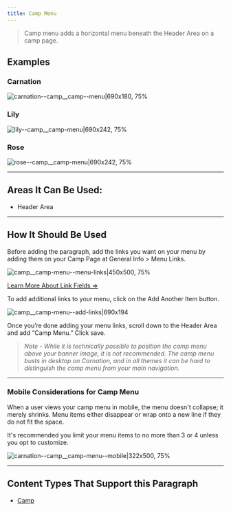 ```yaml
---
title: Camp Menu
---
```



> Camp menu adds a horizontal menu beneath the Header Area on a camp page.

## Examples
### Carnation
![carnation--camp__camp--menu|690x180, 75%](upload://yEu9UFLnGp7gH7aUeWphadUFzvC.jpeg)

### Lily
![lily--camp__camp-menu|690x242, 75%](upload://8on2aI5cwXvu3scx8lkYVV8J5VM.jpeg)
### Rose
![rose--camp__camp-menu|690x242, 75%](upload://P1Snx7VCshybWHdZnlohJqRCbo.jpeg)

---

## Areas It Can Be Used:

* Header Area

---

## How It Should Be Used

Before adding the paragraph, add the links you want on your menu by adding them on your Camp Page at General Info > Menu Links.

![camp__camp-menu--menu-links|450x500, 75%](upload://5mbjiHKdjq05hhVSvVIpFPVYbxu.png)

[Learn More About Link Fields ⇒](https://community.openymca.org/t/content-editing-basics-open-y-user-docs/732)

To add additional links to your menu, click on the Add Another Item button.

![camp__camp-menu--add-links|690x194](upload://rJL5XswzqmWEFTEGhkkyr9MOk9N.gif)

Once you’re done adding your menu links, scroll down to the Header Area and add “Camp Menu.” Click save.

> *Note - While it is technically possible to position the camp menu above your banner image, it is not recommended. The camp menu busts in desktop on Carnation, and in all themes it can be hard to distinguish the camp menu from your main navigation.*

---

### Mobile Considerations for Camp Menu

When a user views your camp menu in  mobile, the menu doesn't collapse; it merely shrinks. Menu items either disappear or wrap onto a new line if they do not fit the space.

It's recommended you limit your menu items to no more than 3 or 4 unless you opt to customize.

![carnation--camp__camp-menu--mobile|322x500, 75%](upload://hDr88t6d3ea0K3XoELLcOEkh2OK.jpeg)



---
## Content Types That Support this Paragraph

* [Camp](https://community.openymca.org/t/camp-content-types-user-docs/690)